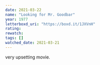 ```yaml
---
date: 2021-03-22
name: "Looking for Mr. Goodbar"
year: 1977
letterboxd_uri: "https://boxd.it/1JXVnH"
rating: 
rewatch: 
tags: []
watched_date: 2021-03-21
---
```


very upsetting movie.
